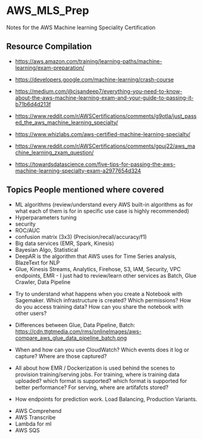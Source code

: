 # AWS_MLS_Prep
Notes for the AWS Machine learning Speciality Certification


## Resource Compilation
* https://aws.amazon.com/training/learning-paths/machine-learning/exam-preparation/

* https://developers.google.com/machine-learning/crash-course

* https://medium.com/@cjsandeep7/everything-you-need-to-know-about-the-aws-machine-learning-exam-and-your-guide-to-passing-it-b71b6d4d213f
* https://www.reddit.com/r/AWSCertifications/comments/g9otla/just_passed_the_aws_machine_learning_specialty/
* https://www.whizlabs.com/aws-certified-machine-learning-specialty/
* https://www.reddit.com/r/AWSCertifications/comments/gpuj22/aws_machine_learning_zxam_question/
* https://towardsdatascience.com/five-tips-for-passing-the-aws-machine-learning-specialty-exam-a2977654d324




## Topics People mentioned where covered
 * ML algorithms (review/understand every AWS built-in algorithms as for what each of them is for in specific use case is highly recommended)
 *  Hyperparameters tuning
 * security
 * ROC/AUC
 * confusion matrix (3x3)  (Precision/recall/accuracy/f1)
 * Big data services (EMR, Spark, Kinesis)
 *  Bayesian Algo, Statistical
 *  DeepAR is the algorithm that AWS uses for Time Series analysis, BlazeText for NLP
 *  Glue, Kinesis Streams, Analytics, Firehose, S3, IAM, Security, VPC endpoints, EMR - I just had to review/learn other services as Batch, Glue Crawler, Data Pipeline


 - Try to understand what happens when you create a Notebook with Sagemaker. Which infrastructure is created? Which permissions? How do you access training data? How can you share the notebook with other users?

- Differences between Glue, Data Pipeline, Batch: https://cdn.ttgtmedia.com/rms/onlineImages/aws-compare_aws_glue_data_pipeline_batch.png

- When and how can you use CloudWatch? Which events does it log or capture? Where are those captured?

- All about how EMR / Dockerization is used behind the scenes to provision training/serving jobs. For training, where is training data uploaded? which format is supported? which format is supported for better performance? For serving, where are artifafcts stored?

- How endpoints for prediction work. Load Balancing, Production Variants.
* AWS Comprehend
* AWS Transcribe
* Lambda for ml
* AWS SQS
